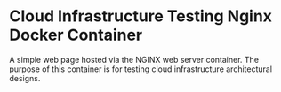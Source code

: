 # Cloud Infrastructure Testing Nginx Docker Container

A simple web page hosted via the NGINX web server container. The purpose of this container is for testing cloud infrastructure architectural designs. 

